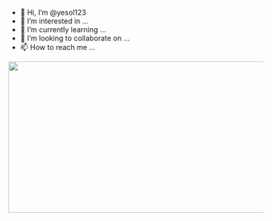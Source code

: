 - 👋 Hi, I’m @yesol123
- 👀 I’m interested in ...
- 🌱 I’m currently learning ...
- 💞️ I’m looking to collaborate on ...
- 📫 How to reach me ...

<!---
yesol123/yesol123 is a ✨ special ✨ repository because its `README.md` (this file) appears on your GitHub profile.
You can click the Preview link to take a look at your changes.
--->

<a href="https://github.com/devxb/gitanimals">
<img
  src="https://render.gitanimals.org/farms/yesol123"
  width="600"
  height="300"
/>
</a>
